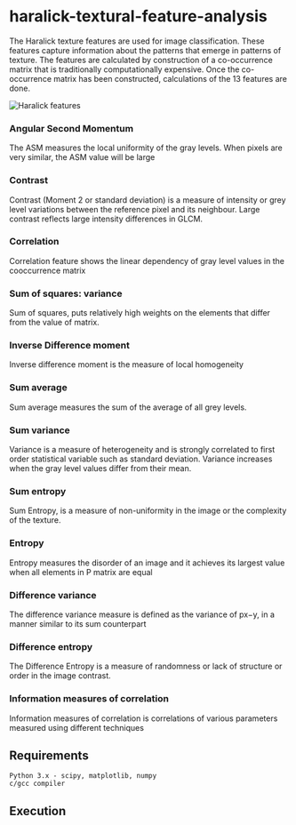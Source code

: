 # haralick-textural-feature-analysis

The Haralick texture features are used for image classification. These features capture information about the patterns that emerge in patterns of texture. The features are calculated by construction of a co-occurrence matrix that is traditionally computationally expensive. Once the co-occurrence matrix has been constructed, calculations of the 13 features are done.

![Haralick features](https://d3i71xaburhd42.cloudfront.net/603946d8811e2393e09de921382870ef702a6c24/4-Table1-1.png)

### Angular Second Momentum
The ASM measures the local uniformity of the gray levels. When pixels are very similar, the ASM value will be large

### Contrast
Contrast (Moment 2 or standard deviation) is a measure of intensity or grey level variations between the reference pixel and its neighbour. Large contrast reflects large intensity differences in GLCM.

### Correlation
Correlation feature shows the linear dependency of gray level values in the cooccurrence matrix

### Sum of squares: variance
Sum of squares, puts relatively high weights on the elements that differ from the value of matrix.

### Inverse Difference moment
Inverse difference moment is the measure of local homogeneity

### Sum average
Sum average measures the sum of the average of all grey levels.

### Sum variance
Variance is a measure of heterogeneity and is strongly correlated to first order statistical variable such as standard deviation. Variance increases when the gray level values differ from their mean.

### Sum entropy
Sum Entropy, is a measure of non-uniformity in the image or the complexity of the texture.

### Entropy
Entropy measures the disorder of an image and it achieves its largest value when all elements in P matrix are equal

### Difference variance
The difference variance measure is defined as the variance of px−y, in a manner similar to its sum counterpart

### Difference entropy
The Difference Entropy is a measure of randomness or lack of structure or order in the image contrast.

### Information measures of correlation
Information measures of correlation is correlations of various parameters measured using different techniques

## Requirements
```
Python 3.x - scipy, matplotlib, numpy
c/gcc compiler
```
## Execution
